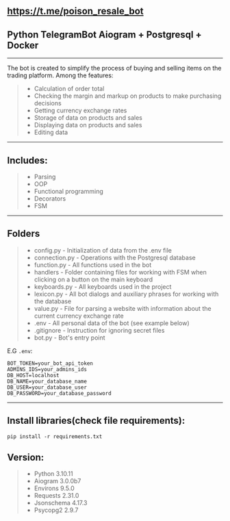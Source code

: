 ## https://t.me/poison_resale_bot
## Python TelegramBot Aiogram + Postgresql + Docker
***
The bot is created to simplify the process of buying and selling items on the trading platform.
Among the features:
>- Calculation of order total
>- Checking the margin and markup on products to make purchasing decisions
>- Getting currency exchange rates
>- Storage of data on products and sales
>- Displaying data on products and sales
>- Editing data
***
## Includes:
>- Parsing
>- OOP
>- Functional programming
>- Decorators
>- FSM
***
## Folders
>- config.py - Initialization of data from the .env file
>- connection.py - Operations with the Postgresql database
>- function.py - All functions used in the bot
>- handlers - Folder containing files for working with FSM when clicking on a button on the main keyboard
>- keyboards.py - All keyboards used in the project
>- lexicon.py - All bot dialogs and auxiliary phrases for working with the database
>- value.py - File for parsing a website with information about the current currency exchange rate
>- .env - All personal data of the bot (see example below)
>- .gitignore - Instruction for ignoring secret files
>- bot.py - Bot's entry point

E.G  `.env`:
```
BOT_TOKEN=your_bot_api_token
ADMINS_IDS=your_admins_ids
DB_HOST=localhost
DB_NAME=your_database_name
DB_USER=your_database_user
DB_PASSWORD=your_database_password
```
***
## Install libraries(check file requirements):
``` pip install -r requirements.txt ```
## Version:
>- Python 3.10.11
>- Aiogram 3.0.0b7
>- Environs 9.5.0
>- Requests 2.31.0
>- Jsonschema 4.17.3
>- Psycopg2 2.9.7
